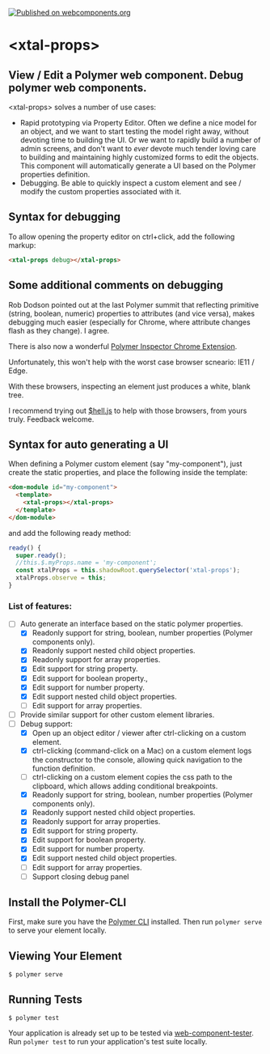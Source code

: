 [![Published on webcomponents.org](https://img.shields.io/badge/webcomponents.org-published-blue.svg)](https://www.webcomponents.org/element/bahrus/xtal-props)
# \<xtal-props\>

## View / Edit a Polymer web component.  Debug polymer web components.

\<xtal-props\> solves a number of use cases:

* Rapid prototyping via Property Editor.  Often we define a nice model for an object, and we want to start testing the model right away, without devoting time to building the UI.  Or we want to rapidly build a number of admin screens, and don't want to *ever* devote much tender loving care to building and maintaining highly customized forms to edit the objects.  This component will automatically generate a UI based on the Polymer properties definition.
*  Debugging.  Be able to quickly inspect a custom element and see / modify the custom properties associated with it. 

## Syntax for debugging

To allow opening the property editor on ctrl+click, add the following markup:

```html
<xtal-props debug></xtal-props>
```

## Some additional comments on debugging

Rob Dodson pointed out at the last Polymer summit that reflecting primitive (string, boolean, numeric) properties to attributes (and vice versa), makes debugging much easier (especially for Chrome, where attribute changes flash as they change).  I agree.

There is also now a wonderful [Polymer Inspector Chrome Extension](https://chrome.google.com/webstore/detail/polyspector/naoehbibkfilaolkmfiehggkfjndlhpd?hl=en).

Unfortunately, this won't help with the worst case browser scneario:  IE11 / Edge.

With these browsers, inspecting an element just produces a white, blank tree.

I recommend trying out [$hell.js](https://github.com/bahrus/xtal-shell) to help with those browsers, from yours truly.  Feedback welcome.

## Syntax for auto generating a UI 

When defining a Polymer custom element (say "my-component"),  just create the static properties, and place the following inside the template:

```html
<dom-module id="my-component">
  <template>
    <xtal-props></xtal-props>
  </template>
</dom-module>
```

and add the following ready method:

```JavaScript
ready() {
  super.ready();
  //this.$.myProps.name = 'my-component';
  const xtalProps = this.shadowRoot.querySelector('xtal-props');
  xtalProps.observe = this;
}
```

### List of features:

- [ ] Auto generate an interface based on the static polymer properties.
  - [x] Readonly support for string, boolean, number properties (Polymer components only).
  - [x] Readonly support nested child object properties.
  - [x] Readonly support for array properties.
  - [x] Edit support for string property.
  - [x] Edit support for  boolean property., 
  - [x] Edit support for number property.
  - [x] Edit support nested child object properties.
  - [ ] Edit support for array properties.
- [ ] Provide similar support for other custom element libraries.
- [ ] Debug support:
  - [x] Open up an object editor / viewer after ctrl-clicking on a custom element.
  - [x] ctrl-clicking (command-click on a Mac) on a custom element logs the constructor to the console, allowing quick navigation to the function definition.
  - [ ] ctrl-clicking on a custom element copies the css path to the clipboard, which allows adding conditional breakpoints.
  - [x] Readonly support for string, boolean, number properties (Polymer components only).
  - [x] Readonly support nested child object properties.
  - [x] Readonly support for array properties.
  - [x] Edit support for string property.
  - [x] Edit support for boolean property. 
  - [x] Edit support for number property.
  - [x] Edit support nested child object properties.
  - [ ] Edit support for array properties.
  - [ ] Support closing debug panel

## Install the Polymer-CLI

First, make sure you have the [Polymer CLI](https://www.npmjs.com/package/polymer-cli) installed. Then run `polymer serve` to serve your element locally.

## Viewing Your Element

```
$ polymer serve
```

## Running Tests

```
$ polymer test
```

Your application is already set up to be tested via [web-component-tester](https://github.com/Polymer/web-component-tester). Run `polymer test` to run your application's test suite locally.
